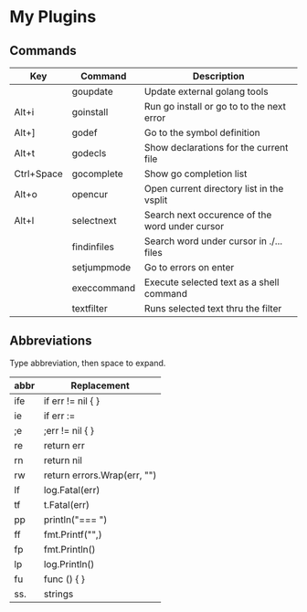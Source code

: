 # My Plugins

## Commands

| Key         | Command    | Description
|-------------|------------|------------------------------------------------|
|             | goupdate   | Update external golang tools                   |
| Alt+i       | goinstall  | Run go install or go to to the next error      |
| Alt+]       | godef      | Go to the symbol definition                    |
| Alt+t       | godecls    | Show declarations for the current file         |
| Ctrl+Space  | gocomplete | Show go completion list                        |
| Alt+o       | opencur    | Open current directory list in the vsplit      |
| Alt+l       | selectnext | Search next occurence of the word under cursor |
|             | findinfiles| Search word under cursor in ./... files        |
|             | setjumpmode| Go to errors on enter                          |
|             | execcommand| Execute selected text as a shell command       |
|             | textfilter | Runs selected text thru the filter             |

## Abbreviations

Type abbreviation, then space to expand.

| abbr | Replacement                    |
|------|--------------------------------|
|  ife | if err != nil {  }             |
|   ie | if err :=                      |
|   ;e | ;err != nil {  }               |
|   re | return err                     |
|   rn | return nil                     |
|   rw | return errors.Wrap(err, "")    |
|   lf | log.Fatal(err)                 |
|   tf | t.Fatal(err)                   |
|   pp | println("=== ")                |
|   ff | fmt.Printf("",)                |
|   fp | fmt.Println()                  |
|   lp | log.Println()                  |
|   fu | func () { }                    |
|  ss. | strings                        |
